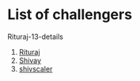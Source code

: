# List of challengers
Rituraj-13-details
1. [Rituraj](https://github.com/Rituraj-13)
1. [Shivay](https://github.com/shivaylamba)
2. [shivscaler](http://github.com/shivscaler)

